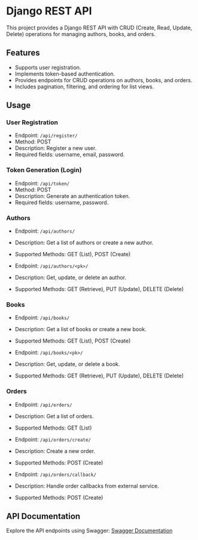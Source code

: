 # Django REST API 

This project provides a Django REST API with CRUD (Create, Read, Update, Delete) operations for managing authors, books, and orders.

## Features

- Supports user registration.
- Implements token-based authentication.
- Provides endpoints for CRUD operations on authors, books, and orders.
- Includes pagination, filtering, and ordering for list views.

## Usage

### User Registration
- Endpoint: `/api/register/`
- Method: POST
- Description: Register a new user.
- Required fields: username, email, password.

### Token Generation (Login)
- Endpoint: `/api/token/`
- Method: POST
- Description: Generate an authentication token.
- Required fields: username, password.

### Authors
- Endpoint: `/api/authors/`
- Description: Get a list of authors or create a new author.
- Supported Methods: GET (List), POST (Create)

- Endpoint: `/api/authors/<pk>/`
- Description: Get, update, or delete an author.
- Supported Methods: GET (Retrieve), PUT (Update), DELETE (Delete)

### Books
- Endpoint: `/api/books/`
- Description: Get a list of books or create a new book.
- Supported Methods: GET (List), POST (Create)

- Endpoint: `/api/books/<pk>/`
- Description: Get, update, or delete a book.
- Supported Methods: GET (Retrieve), PUT (Update), DELETE (Delete)

### Orders
- Endpoint: `/api/orders/`
- Description: Get a list of orders.
- Supported Methods: GET (List)

- Endpoint: `/api/orders/create/`
- Description: Create a new order.
- Supported Methods: POST (Create)

- Endpoint: `/api/orders/callback/`
- Description: Handle order callbacks from external service.
- Supported Methods: POST (Create)

## API Documentation

Explore the API endpoints using Swagger: [Swagger Documentation](https://app.swaggerhub.com/apis-docs/VIKTSHNUIPT27/library-api/1.0.0#/)
